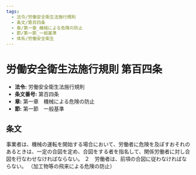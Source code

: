 ```yaml
---
tags:
  - 法令/労働安全衛生法施行規則
  - 条文/第百四条
  - 章/第一章_機械による危険の防止
  - 節/第一節_一般基準
  - 体系/労働安全衛生
---
```

# 労働安全衛生法施行規則 第百四条

- **法令:** 労働安全衛生法施行規則
- **条文番号:** 第百四条
- **章:** 第一章　機械による危険の防止
- **節:** 第一節　一般基準

## 条文
事業者は、機械の運転を開始する場合において、労働者に危険を及ぼすおそれのあるときは、一定の合図を定め、合図をする者を指名して、関係労働者に対し合図を行なわせなければならない。
２　労働者は、前項の合図に従わなければならない。
（加工物等の飛来による危険の防止）


